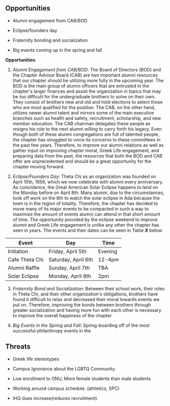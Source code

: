 
## Opportunities

- Alumni engagement from CAB/BOD

- Eclipse/founders day

- Fraternity bonding and socialization

- Big events coming up in the spring and fall

**Opportunities**

1. *Alumni Engagement from CAB/BOD*: The Board of Directors (BOD) and the Chapter Advisor Board (CAB) are two important alumni resources that our chapter should be utilizing more fully in the upcoming year. The BOD is the main group of alumni officers that are entrusted in the chapter's larger finances and assist the organization in topics that may be too difficult for the undergraduate brothers to solve on their own. They consist of brothers new and old and hold elections to select those who are most qualified for the position. The CAB, on the other hand, utilizes newer alumni talent and mirrors some of the main executive branches such as health and safety, recruitment, scholarship, and new member education. The CAB chairman delegates these people as resigns his role to the next alumni willing to carry forth his legacy. Even though both of these alumni congregations are full of talented people, the chapter has struggled to voice its concerns to these committees in the past few years. Therefore, to improve our alumni relations as well as gather input on improving chapter moral, Greek Life engagement, and preparing data from the past, the resources that both the BOD and CAB offer are unprecedented and should be a great opportunity for the chapter moving forward.
   
2. *Eclipse/Founders Day*: Theta Chi as an organization was founded on April 10th, 1856, which we now celebrate with alumni every anniversary. As coincidence, the Great American Solar Eclipse happens to land on the Monday before on April 8th. Many alumni, due to the circumstances, took off work on the 8th to watch the solar eclipse in Ada because the town is in the region of totality. Therefore, the chapter has decided to move many of its major events to be compacted in such a way to maximize the amount of events alumni can attend in that short amount of time.  The opportunity provided by the eclipse weekend to improve alumni and Greek Life engagement is unlike any other the chapter has seen in years. The events and their dates can be seen in Table ***X*** below. 

| Event          | Day                 | Time    |
| -------------- | ------------------- | ------- |
| Initiation     | Friday, April  5th  | Evening |
| Cafe Theta Chi | Saturday, April 6th | 12-4pm  |
| Alumni Raffle  | Sunday, April 7th   | TBA     |
| Solar Eclipse  | Monday, April 8th   | 2pm     |
3. *Fraternity Bond and Socialization*: Between their school work, their roles in Theta Chi, and their other organization's obligations, brothers have found it difficult to relax and decreased their moral towards events we put on. Therefore, improving the bonds between brothers through greater socialization and having more fun with each other is necessary to improve the overall happiness of the chapter

4. *Big Events in the Spring and Fall*: Spring-boarding off of the most successful philanthropy events in the  


## Threats

- Greek life stereotypes 

- Campus Ignorance about the LGBTQ Community. 

- Low enrollment to ONU, More female students than male students

- Working around campus schedule. (athletics, SPC)

- IHQ dues increase(reduces recruitment)